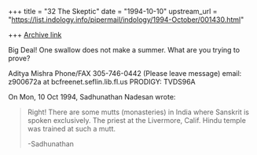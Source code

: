 +++
title = "32 The Skeptic"
date = "1994-10-10"
upstream_url = "https://list.indology.info/pipermail/indology/1994-October/001430.html"

+++
[Archive link](https://list.indology.info/pipermail/indology/1994-October/001430.html)

Big Deal! One swallow does not make a summer.
What are you trying to prove? 

Aditya Mishra
Phone/FAX 305-746-0442 (Please leave message)
email:  z900672a at bcfreenet.seflin.lib.fl.us
PRODIGY: TVDS96A


On Mon, 10 Oct 1994, Sadhunathan Nadesan wrote:
> Right!  There are some mutts (monasteries) in India where 
> Sanskrit is spoken exclusively.  The priest at the Livermore,
> Calif. Hindu temple was trained at such a mutt.
> 
> -Sadhunathan
>  
> 





